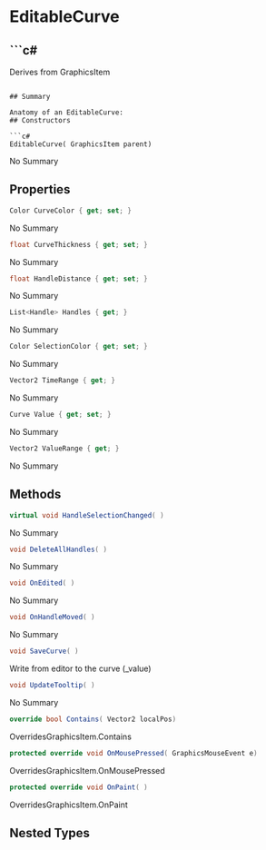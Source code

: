# EditableCurve

## ```c#
Derives from GraphicsItem
```

## Summary

Anatomy of an EditableCurve:
## Constructors

```c#
EditableCurve( GraphicsItem parent) 
```
No Summary
## Properties

```c#
Color CurveColor { get; set; } 
```
No Summary
```c#
float CurveThickness { get; set; } 
```
No Summary
```c#
float HandleDistance { get; set; } 
```
No Summary
```c#
List<Handle> Handles { get; } 
```
No Summary
```c#
Color SelectionColor { get; set; } 
```
No Summary
```c#
Vector2 TimeRange { get; } 
```
No Summary
```c#
Curve Value { get; set; } 
```
No Summary
```c#
Vector2 ValueRange { get; } 
```
No Summary
## Methods

```c#
virtual void HandleSelectionChanged( ) 
```
No Summary
```c#
void DeleteAllHandles( ) 
```
No Summary
```c#
void OnEdited( ) 
```
No Summary
```c#
void OnHandleMoved( ) 
```
No Summary
```c#
void SaveCurve( ) 
```
Write from editor to the curve (_value)
```c#
void UpdateTooltip( ) 
```
No Summary
```c#
override bool Contains( Vector2 localPos) 
```
OverridesGraphicsItem.Contains
```c#
protected override void OnMousePressed( GraphicsMouseEvent e) 
```
OverridesGraphicsItem.OnMousePressed
```c#
protected override void OnPaint( ) 
```
OverridesGraphicsItem.OnPaint
## Nested Types


